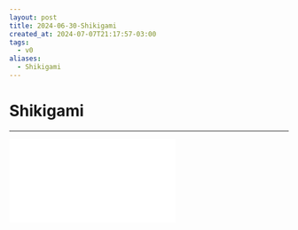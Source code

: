 ```yaml
---
layout: post
title: 2024-06-30-Shikigami
created_at: 2024-07-07T21:17:57-03:00
tags:
  - v0
aliases:
  - Shikigami
---
```

# Shikigami
---
![README](README.md)


